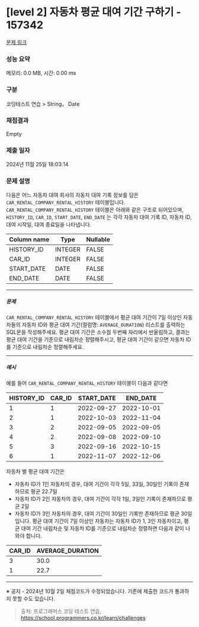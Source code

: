# [level 2] 자동차 평균 대여 기간 구하기 - 157342 

[문제 링크](https://school.programmers.co.kr/learn/courses/30/lessons/157342) 

### 성능 요약

메모리: 0.0 MB, 시간: 0.00 ms

### 구분

코딩테스트 연습 > String， Date

### 채점결과

Empty

### 제출 일자

2024년 11월 25일 18:03:14

### 문제 설명

<p>다음은 어느 자동차 대여 회사의 자동차 대여 기록 정보를 담은 <code>CAR_RENTAL_COMPANY_RENTAL_HISTORY</code> 테이블입니다. <code>CAR_RENTAL_COMPANY_RENTAL_HISTORY</code> 테이블은 아래와 같은 구조로 되어있으며, <code>HISTORY_ID</code>, <code>CAR_ID</code>, <code>START_DATE</code>, <code>END_DATE</code> 는 각각 자동차 대여 기록 ID, 자동차 ID, 대여 시작일, 대여 종료일을 나타냅니다.</p>
<table class="table">
        <thead><tr>
<th>Column name</th>
<th>Type</th>
<th>Nullable</th>
</tr>
</thead>
        <tbody><tr>
<td>HISTORY_ID</td>
<td>INTEGER</td>
<td>FALSE</td>
</tr>
<tr>
<td>CAR_ID</td>
<td>INTEGER</td>
<td>FALSE</td>
</tr>
<tr>
<td>START_DATE</td>
<td>DATE</td>
<td>FALSE</td>
</tr>
<tr>
<td>END_DATE</td>
<td>DATE</td>
<td>FALSE</td>
</tr>
</tbody>
      </table>
<hr>

<h5>문제</h5>

<p><code>CAR_RENTAL_COMPANY_RENTAL_HISTORY</code> 테이블에서 평균 대여 기간이 7일 이상인 자동차들의 자동차 ID와 평균 대여 기간(컬럼명: <code>AVERAGE_DURATION</code>) 리스트를 출력하는 SQL문을 작성해주세요. 평균 대여 기간은 소수점 두번째 자리에서 반올림하고, 결과는 평균 대여 기간을 기준으로 내림차순 정렬해주시고, 평균 대여 기간이 같으면 자동차 ID를 기준으로 내림차순 정렬해주세요.</p>

<hr>

<h5>예시</h5>

<p>예를 들어 <code>CAR_RENTAL_COMPANY_RENTAL_HISTORY</code> 테이블이 다음과 같다면</p>
<table class="table">
        <thead><tr>
<th>HISTORY_ID</th>
<th>CAR_ID</th>
<th>START_DATE</th>
<th>END_DATE</th>
</tr>
</thead>
        <tbody><tr>
<td>1</td>
<td>1</td>
<td>2022-09-27</td>
<td>2022-10-01</td>
</tr>
<tr>
<td>2</td>
<td>1</td>
<td>2022-10-03</td>
<td>2022-11-04</td>
</tr>
<tr>
<td>3</td>
<td>2</td>
<td>2022-09-05</td>
<td>2022-09-05</td>
</tr>
<tr>
<td>4</td>
<td>2</td>
<td>2022-09-08</td>
<td>2022-09-10</td>
</tr>
<tr>
<td>5</td>
<td>3</td>
<td>2022-09-16</td>
<td>2022-10-15</td>
</tr>
<tr>
<td>6</td>
<td>1</td>
<td>2022-11-07</td>
<td>2022-12-06</td>
</tr>
</tbody>
      </table>
<p>자동차 별 평균 대여 기간은</p>

<ul>
<li>자동차 ID가 1인 자동차의 경우, 대여 기간이 각각 5일, 33일, 30일인 기록이 존재하므로 평균 22.7일</li>
<li>자동차 ID가 2인 자동차의 경우, 대여 기간이 각각 1일, 3일인 기록이 존재하므로 평균 2일</li>
<li>자동차 ID가 3인 자동차의 경우, 대여 기간이 30일인 기록만 존재하므로 평균 30일
입니다. 평균 대여 기간이 7일 이상인 자동차는 자동차 ID가 1, 3인 자동차이고, 평균 대여 기간 내림차순 및 자동차 ID를 기준으로 내림차순 정렬하면 다음과 같이 나와야 합니다.</li>
</ul>
<table class="table">
        <thead><tr>
<th>CAR_ID</th>
<th>AVERAGE_DURATION</th>
</tr>
</thead>
        <tbody><tr>
<td>3</td>
<td>30.0</td>
</tr>
<tr>
<td>1</td>
<td>22.7</td>
</tr>
</tbody>
      </table>
<hr>

<p>※ 공지 - 2024년 10월 2일 채점코드가 수정되었습니다. 기존에 제출한 코드가 통과하지 못할 수도 있습니다.</p>


> 출처: 프로그래머스 코딩 테스트 연습, https://school.programmers.co.kr/learn/challenges